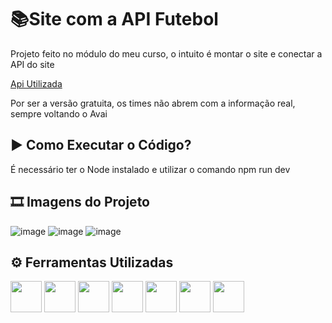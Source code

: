 
# 📚Site com a API Futebol

Projeto feito no módulo do meu curso, o intuito é montar o site e conectar a API do site

[Api Utilizada](!https://api-futebol.com.br/)

Por ser a versão gratuita, os times não abrem com a informação real, sempre voltando o Avai



## ▶ Como Executar o Código?

É necessário ter o Node instalado e utilizar o comando npm run dev


## 🎞 Imagens do Projeto
![image](https://github.com/viladavi6/time-futebol/assets/158050165/70d530a6-89da-4335-a942-ce1edc261edf)
![image](https://github.com/viladavi6/time-futebol/assets/158050165/8e717b09-1ea6-4bf0-97b9-394318047e8d)
![image](https://github.com/viladavi6/time-futebol/assets/158050165/02bee0d2-e171-402c-ac21-d4d5ac2d750c)


## ⚙ Ferramentas Utilizadas 

<div>
  <img width="50px" lang="50px" src="https://cdn.jsdelivr.net/gh/devicons/devicon@latest/icons/typescript/typescript-original.svg" />
  <img width="50px" lang="50px" src="https://cdn.jsdelivr.net/gh/devicons/devicon@latest/icons/javascript/javascript-original.svg" />
  <img width="50px" lang="50px" src="https://cdn.jsdelivr.net/gh/devicons/devicon@latest/icons/css3/css3-original-wordmark.svg" />
  <img width="50px" lang="50px" src="https://cdn.jsdelivr.net/gh/devicons/devicon@latest/icons/vscode/vscode-original-wordmark.svg" />
  <img width="50px" lang="50px" src="https://cdn.jsdelivr.net/gh/devicons/devicon@latest/icons/reactbootstrap/reactbootstrap-original.svg" />
  <img width="50px" lang="50px" src="https://cdn.jsdelivr.net/gh/devicons/devicon@latest/icons/react/react-original-wordmark.svg" />
  <img width="50px" lang="50px" src="https://cdn.jsdelivr.net/gh/devicons/devicon@latest/icons/nextjs/nextjs-original.svg" />
                                       
</div>
